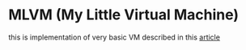 # MLVM (My Little Virtual Machine)

this is implementation of very basic VM described in this [article](https://felix.engineer/blogs/virtual-machine-in-c/)
